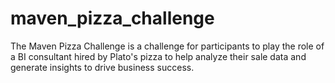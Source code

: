 # maven_pizza_challenge
The Maven Pizza Challenge is a challenge for participants to play the role of a BI consultant hired by Plato's pizza to help analyze their sale data and generate insights to drive business success.
